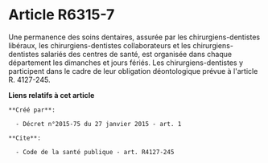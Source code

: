 # Article R6315-7

Une permanence des soins dentaires, assurée par les chirurgiens-dentistes libéraux, les chirurgiens-dentistes collaborateurs
et les chirurgiens-dentistes salariés des centres de santé, est organisée dans chaque département les dimanches et jours
fériés. Les chirurgiens-dentistes y participent dans le cadre de leur obligation déontologique prévue à l'article R.
4127-245.

**Liens relatifs à cet article**

	**Créé par**:

	  - Décret n°2015-75 du 27 janvier 2015 - art. 1

	**Cite**:

	  - Code de la santé publique - art. R4127-245
